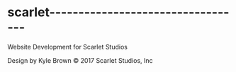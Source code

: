 # scarlet----------------------------------

Website Development for Scarlet Studios

Design by Kyle Brown
© 2017  Scarlet Studios, Inc 